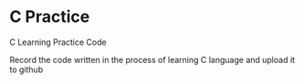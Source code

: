 # C Practice
C Learning Practice Code

Record the code written in the process of learning C language and upload it to github

